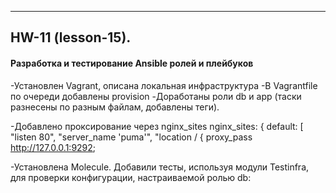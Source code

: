 ---
## HW-11 (lesson-15).
#### Разработка и тестирование Ansible ролей и плейбуков

-Установлен Vagrant, описана локальная инфраструктура
-В Vagrantfile по очереди добавлены provision
-Доработаны роли db и app (таски разнесены по разным файлам, добавлены теги).


-Добавлено проксирование через nginx_sites
        nginx_sites: {
          default: [
            "listen 80",
            "server_name 'puma'",
            "location / {
                proxy_pass http://127.0.0.1:9292;

-Установлена Molecule. Добавили тесты, используя модули Testinfra, для проверки конфигурации, настраиваемой ролью db:
